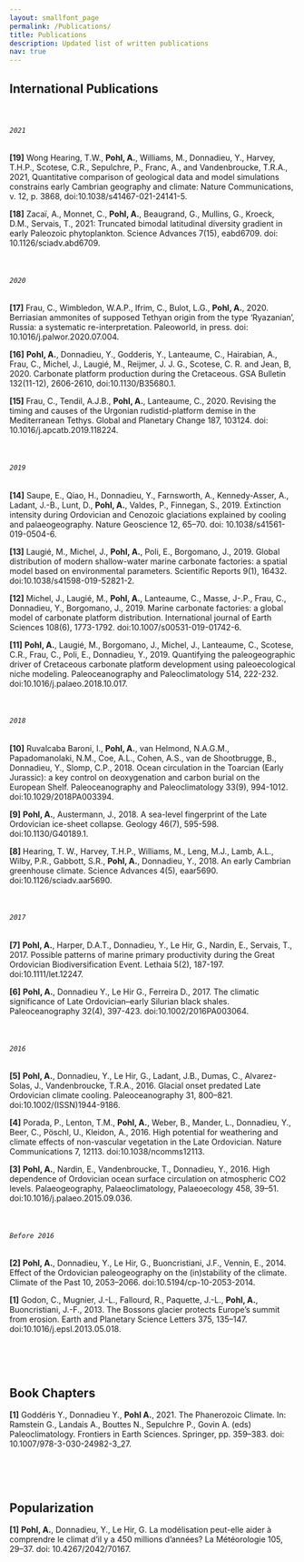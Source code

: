 ```yaml
---
layout: smallfont_page
permalink: /Publications/
title: Publications
description: Updated list of written publications
nav: true
---
```


<h2>International Publications</h2>

<p>&nbsp;</p>

###### `2021`

__[19]__ Wong Hearing, T.W., __Pohl, A.__, Williams, M., Donnadieu, Y., Harvey, T.H.P., Scotese, C.R., Sepulchre, P., Franc, A., and Vandenbroucke, T.R.A., 2021, Quantitative comparison of geological data and model simulations constrains early Cambrian geography and climate: Nature Communications, v. 12, p. 3868, doi:10.1038/s41467-021-24141-5.

__[18]__ Zacaï, A., Monnet, C.,  __Pohl, A.__, Beaugrand, G., Mullins, G., Kroeck, D.M., Servais, T., 2021: Truncated bimodal latitudinal diversity gradient in early Paleozoic phytoplankton. Science Advances 7(15), eabd6709. doi: 10.1126/sciadv.abd6709.

<p>&nbsp;</p>

###### `2020`

__[17]__ Frau, C., Wimbledon, W.A.P., Ifrim, C., Bulot, L.G., __Pohl, A.__, 2020. Berriasian ammonites of supposed Tethyan origin from the type ‘Ryazanian’, Russia: a systematic re-interpretation. Paleoworld, in press. doi: 10.1016/j.palwor.2020.07.004.

__[16]__ __Pohl, A.__, Donnadieu, Y., Godderis, Y., Lanteaume, C., Hairabian, A., Frau, C., Michel, J., Laugié, M., Reijmer, J. J. G., Scotese, C. R. and Jean, B, 2020. Carbonate platform production during the Cretaceous. GSA Bulletin 132(11-12), 2606-2610, doi:10.1130/B35680.1.

__[15]__ Frau, C., Tendil, A.J.B., __Pohl, A.__, Lanteaume, C., 2020. Revising the timing and causes of the Urgonian rudistid-platform demise in the Mediterranean Tethys. Global and Planetary Change 187, 103124. doi: 10.1016/j.apcatb.2019.118224.

<p>&nbsp;</p>

###### `2019`

__[14]__ Saupe, E., Qiao, H., Donnadieu, Y., Farnsworth, A., Kennedy-Asser, A., Ladant, J.-B., Lunt, D., __Pohl, A.__, Valdes, P., Finnegan, S., 2019. Extinction intensity during Ordovician and Cenozoic glaciations explained by cooling and palaeogeography. Nature Geoscience 12, 65–70. doi: 10.1038/s41561-019-0504-6.

__[13]__ Laugié, M., Michel, J., __Pohl, A.__, Poli, E., Borgomano, J., 2019. Global distribution of modern shallow-water marine carbonate factories: a spatial model based on environmental parameters. Scientific Reports 9(1), 16432. doi:10.1038/s41598-019-52821-2.

__[12]__ Michel, J., Laugié, M., __Pohl, A.__, Lanteaume, C., Masse, J-.P., Frau, C., Donnadieu, Y., Borgomano, J., 2019. Marine carbonate factories: a global model of carbonate platform distribution. International journal of Earth Sciences 108(6), 1773-1792. doi:10.1007/s00531-019-01742-6.

__[11]__ __Pohl, A.__, Laugié, M., Borgomano, J., Michel, J., Lanteaume, C., Scotese, C.R., Frau, C., Poli, E., Donnadieu, Y., 2019. Quantifying the paleogeographic driver of Cretaceous carbonate platform development using paleoecological niche modeling. Paleoceanography and Paleoclimatology 514, 222-232. doi:10.1016/j.palaeo.2018.10.017.

<p>&nbsp;</p>

###### `2018`

__[10]__ Ruvalcaba Baroni, I., __Pohl, A.__, van Helmond, N.A.G.M., Papadomanolaki, N.M., Coe, A.L., Cohen, A.S., van de Shootbrugge, B., Donnadieu, Y., Slomp, C.P., 2018. Ocean circulation in the Toarcian (Early Jurassic): a key control on deoxygenation and carbon burial on the European Shelf. Paleoceanography and Paleoclimatology 33(9), 994-1012. doi:10.1029/2018PA003394.

__[9]__ __Pohl, A.__, Austermann, J., 2018. A sea-level fingerprint of the Late Ordovician ice-sheet collapse. Geology 46(7), 595-598. doi:10.1130/G40189.1.

__[8]__ Hearing, T. W., Harvey, T.H.P., Williams, M., Leng, M.J., Lamb, A.L., Wilby, P.R., Gabbott, S.R., __Pohl, A.__, Donnadieu, Y., 2018. An early Cambrian greenhouse climate. Science Advances 4(5), eaar5690. doi:10.1126/sciadv.aar5690.

<p>&nbsp;</p>

###### `2017`

__[7]__ __Pohl, A.__, Harper, D.A.T., Donnadieu, Y., Le Hir, G., Nardin, E., Servais, T., 2017. Possible patterns of marine primary productivity during the Great Ordovician Biodiversification Event. Lethaia 5(2), 187-197. doi:10.1111/let.12247.

__[6]__ __Pohl, A.__, Donnadieu Y., Le Hir G., Ferreira D., 2017. The climatic significance of Late Ordovician–early Silurian black shales. Paleoceanography 32(4), 397-423. doi:10.1002/2016PA003064.

<p>&nbsp;</p>

###### `2016`

__[5]__ __Pohl, A.__, Donnadieu, Y., Le Hir, G., Ladant, J.B., Dumas, C., Alvarez-Solas, J., Vandenbroucke, T.R.A., 2016. Glacial onset predated Late Ordovician climate cooling. Paleoceanography 31, 800–821. doi:10.1002/(ISSN)1944-9186.

__[4]__ Porada, P., Lenton, T.M., __Pohl, A.__, Weber, B., Mander, L., Donnadieu, Y., Beer, C., Pöschl, U., Kleidon, A., 2016. High potential for weathering and climate effects of non-vascular vegetation in the Late Ordovician. Nature Communications 7, 12113. doi:10.1038/ncomms12113.

__[3]__ __Pohl, A.__, Nardin, E., Vandenbroucke, T., Donnadieu, Y., 2016. High dependence of Ordovician ocean surface circulation on atmospheric CO2 levels. Palaeogeography, Palaeoclimatology, Palaeoecology 458, 39–51. doi:10.1016/j.palaeo.2015.09.036.

<p>&nbsp;</p>

###### `Before 2016`

__[2]__ __Pohl, A.__, Donnadieu, Y., Le Hir, G., Buoncristiani, J.F., Vennin, E., 2014. Effect of the Ordovician paleogeography on the (in)stability of the climate. Climate of the Past 10, 2053–2066. doi:10.5194/cp-10-2053-2014.

__[1]__ Godon, C., Mugnier, J.-L., Fallourd, R., Paquette, J.-L., __Pohl, A.__, Buoncristiani, J.-F., 2013. The Bossons glacier protects Europe’s summit from erosion. Earth and Planetary Science Letters 375, 135–147. doi:10.1016/j.epsl.2013.05.018.

<p>&nbsp;</p>
<p>&nbsp;</p>

<h2>Book Chapters</h2>

__[1]__ Goddéris Y., Donnadieu Y., __Pohl A.__, 2021. The Phanerozoic Climate. In: Ramstein G., Landais A., Bouttes N., Sepulchre P., Govin A. (eds) Paleoclimatology. Frontiers in Earth Sciences. Springer, pp. 359–383. doi: 10.1007/978-3-030-24982-3_27.

<p>&nbsp;</p>
<p>&nbsp;</p>

<h2>Popularization</h2>

__[1]__ ____Pohl, A.____, Donnadieu, Y., Le Hir, G. La modélisation peut-elle aider à comprendre le climat d’il y a 450 millions d’années? La Météorologie 105, 29–37. doi: 10.4267/2042/70167.
